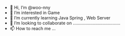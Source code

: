 - 👋 Hi, I’m @woo-nny
- 👀 I’m interested in Game
- 🌱 I’m currently learning Java Spring , Web Server
- 💞️ I’m looking to collaborate on ......................................
- 📫 How to reach me ...

<!---
woo-nny/woo-nny is a ✨ special ✨ repository because its `README.md` (this file) appears on your GitHub profile.
You can click the Preview link to take a look at your changes.
--->
